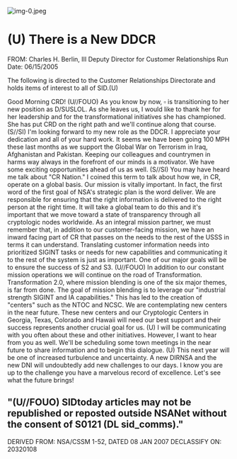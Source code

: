 ![img-0.jpeg](img-0.jpeg)

# (U) There is a New DDCR 

FROM: Charles H. Berlin, III
Deputy Director for Customer Relationships
Run Date: 06/15/2005

The following is directed to the Customer Relationships Directorate and holds items of interest to all of SID.(U)

Good Morning CRD!
(U//FOUO) As you know by now, $\square$ is transitioning to her new position as D/SUSLOL. As she leaves us, I would like to thank her for her leadership and for the transformational initiatives she has championed. She has put CRD on the right path and we'll continue along that course.
(S//SI) I'm looking forward to my new role as the DDCR. I appreciate your dedication and all of your hard work. It seems we have been going 100 MPH these last months as we support the Global War on Terrorism in Iraq, Afghanistan and Pakistan. Keeping our colleagues and countrymen in harms way always in the forefront of our minds is a motivator. We have some exciting opportunities ahead of us as well.
(S//SI) You may have heard me talk about "CR Nation." I coined this term to talk about how we, in CR, operate on a global basis. Our mission is vitally important. In fact, the first word of the first goal of NSA's strategic plan is the word deliver. We are responsible for ensuring that the right information is delivered to the right person at the right time. It will take a global team to do this and it's important that we move toward a state of transparency through all cryptologic nodes worldwide. As an integral mission partner, we must remember that, in addition to our customer-facing mission, we have an inward facing part of CR that passes on the needs to the rest of the USSS in terms it can understand. Translating customer information needs into prioritized SIGINT tasks or needs for new capabilities and communicating it to the rest of the system is just as important. One of our major goals will be to ensure the success of S2 and S3.
(U//FOUO) In addition to our constant mission operations we will continue on the road of Transformation. Transformation 2.0, where mission blending is one of the six major themes, is far from done. The goal of mission blending is to leverage our "industrial strength SIGINT and IA capabilities." This has led to the creation of "centers" such as the NTOC and NCSC. We are contemplating new centers in the near future. These new centers and our Cryptologic Centers in Georgia, Texas, Colorado and Hawaii will need our best support and their success represents another crucial goal for us.
(U) I will be communicating with you often about these and other initiatives. However, I want to hear from you as well. We'll be scheduling some town meetings in the near future to share information and to begin this dialogue.
(U) This next year will be one of increased turbulence and uncertainty. A new DIRNSA and the new DNI will undoubtedly add new challenges to our days. I know you are up to the challenge you have a marvelous record of excellence. Let's see what the future brings!

## "(U//FOUO) SIDtoday articles may not be republished or reposted outside NSANet without the consent of S0121 (DL sid_comms)."
DERIVED FROM: NSA/CSSM 1-52, DATED 08 JAN 2007 DECLASSIFY ON: 20320108
